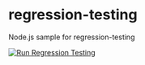# regression-testing
Node.js sample for regression-testing

[![Run Regression Testing](https://github.com/gxliu28/regression-testing/actions/workflows/run-tests.yml/badge.svg)](https://github.com/gxliu28/regression-testing/actions/workflows/run-tests.yml)
